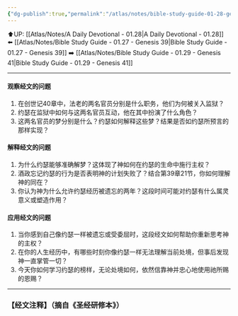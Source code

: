 ```yaml
---
{"dg-publish":true,"permalink":"/atlas/notes/bible-study-guide-01-28-genesis-40/"}
---
```


⬆️UP: [[Atlas/Notes/A Daily Devotional - 01.28\|A Daily Devotional - 01.28]]
⬅️ [[Atlas/Notes/Bible Study Guide - 01.27 - Genesis 39\|Bible Study Guide - 01.27 - Genesis 39]]
➡️ [[Atlas/Notes/Bible Study Guide - 01.29 - Genesis 41\|Bible Study Guide - 01.29 - Genesis 41]] 

---

#### 观察经文的问题
1. 在创世记40章中，法老的两名官员分别是什么职务，他们为何被关入监狱？
2. 约瑟在监狱中如何与这两名官员互动，他在其中扮演了什么角色？
3. 这两名官员的梦分别是什么？约瑟如何解释这些梦？结果是否如约瑟所预言的那样实现？

#### 解释经文的问题
1. 为什么约瑟能够准确解梦？这体现了神如何在约瑟的生命中施行主权？
2. 酒政忘记约瑟的行为是否表明神的计划失败了？结合第39章21节，你如何理解神的同在？
3. 你认为神为什么允许约瑟经历被遗忘的两年？这段时间可能对约瑟有什么属灵意义或塑造作用？

#### 应用经文的问题
1. 当你感到自己像约瑟一样被遗忘或受委屈时，这段经文如何帮助你重新思考神的主权？
2. 在你的人生经历中，有哪些时刻你像约瑟一样无法理解当前处境，但事后发现神一直掌管一切？
3. 今天你如何学习约瑟的榜样，无论处境如何，依然信靠神并忠心地使用祂所赐的恩赐？

---
### 【经文注释】（摘自《圣经研修本》）

